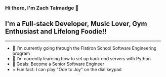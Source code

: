 ### Hi there, I'm Zach Talmadge 👋

## I'm a Full-stack Developer, Music Lover, Gym Enthusiast and Lifelong Foodie!!
<hr>



- 🔭 I’m currently going through the Flatiron School Software Engineering program
- 🌱 I’m currently learning how to set up back end servers with Python
- 🥅 Goals: Become a Senior Software Engineer
- ⭐️ Fun fact: I can play "Ode to Joy" on the dial keypad

